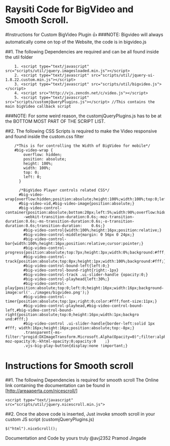 # Raysiti Code for BigVideo and Smooth Scroll.
#Instructions for Custom BigVideo Plugin :+1:
###NOTE: Bigvideo will always automatically come on top of the Website, the code is in bigvideo.js

##1. The following Dependencies are required and can be all found inside the util folder
```
    1. <script type="text/javascript" src="scripts/util/jquery.imagesloaded.min.js"></script>
    2. <script type="text/javascript" src="scripts/util/jquery-ui-1.8.22.custom.min.js"></script>
    3. <script type="text/javascript" src="scripts/util/bigvideo.js"></script>
    4. <script src="http://vjs.zencdn.net/c/video.js"></script>
    5. <script type="text/javascript" src="scripts/customjQueryPlugins.js"></script> //This contains the main bigVideo callback script
```
###NOTE: For some weird reason, the customjQueryPlugins.js has to be at the BOTTOM MOST PART OF THE SCRIPT LIST.

##2. The following CSS Scripts is required to make the Video responsive and found inside the custom.css filter

```
    /*This is for controlling the Width of BigVideo for mobile*/
    #big-video-wrap {
        overflow: hidden;
        position: absolute;
        height: 100%;
        width: 100%;
        top: 0;
        left: 0;
      }

      /*BigVideo Player controls related CSS*/
      #big-video-wrap{overflow:hidden;position:absolute;height:100%;width:100%;top:0;left:0;}
      #big-video-vid,#big-video-image{position:absolute;}
      #big-video-control-container{position:absolute;bottom:20px;left:5%;width:90%;overflow:hidden;
        -webkit-transition-duration:0.6s;-moz-transition-duration:0.6s;-ms-transition-duration:0.6s;-o-transition-duration:0.6s;transition-duration:    0.6s;}
        #big-video-control{width:100%;height:16px;position:relative;}
        #big-video-control-middle{margin: 0 56px 0 24px;}
        #big-video-control-bar{width:100%;height:16px;position:relative;cursor:pointer;}
        #big-video-control-progress{position:absolute;top:7px;height:3px;width:0%;background:#fff;}
        #big-video-control-track{position:absolute;top:8px;height:1px;width:100%;background:#fff;}
        #big-video-control-bound-left{left:0;}
        #big-video-control-bound-right{right:-1px}
        #big-video-control-track .ui-slider-handle {opacity:0;}
        #big-video-control-playhead{left:30%;}
        #big-video-control-play{position:absolute;top:0;left:0;height:16px;width:16px;background-image:url('../images/bigvideo.png');}
        #big-video-control-timer{position:absolute;top:1px;right:0;color:#fff;font-size:11px;}
        #big-video-control-playhead,#big-video-control-bound-left,#big-video-control-bound-right{position:absolute;top:0;height:16px;width:1px;backgro    und:#fff;}
        #big-video-control .ui-slider-handle{border-left:solid 1px #fff; width:16px;height:16px;position:absolute;top:-8px;}
        .transparent{-ms-filter:"progid:DXImageTransform.Microsoft.Alpha(Opacity=0)";filter:alpha(opacity=0);-moz-opacity:0;-khtml-opacity:0;opacity:0    ;}
        .vjs-big-play-button{display:none !important;}
```

# Instructions for Smooth scroll
##1. The following Dependencies is required for smooth scroll
The Online link containing the documentation can be found in [http://areaaperta.com/nicescroll/]
```
<script type="text/javascript" src="scripts/util/jquery.nicescroll.min.js">
```
##2. Once the above code is inserted, Just invoke smooth scroll in your custom JS script (customjQueryPlugins.js)
```
$("html").niceScroll();
```

Documentation and Code by yours truly @avj2352 Pramod Jingade
